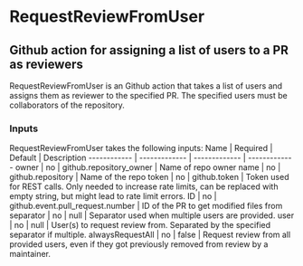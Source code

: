 # RequestReviewFromUser
## Github action for assigning a list of users to a PR as reviewers
RequestReviewFromUser is an Github action that takes a list of users and assigns them as reviewer to the specified PR.
The specified users must be collaborators of the repository. 

### Inputs
RequestReviewFromUser takes the following inputs:
Name | Required | Default | Description
------------ | ------------- | ------------- | -------------
owner | no | github.repository_owner | Name of repo owner
name | no | github.repository | Name of the repo
token | no | github.token | Token used for REST calls. Only needed to increase rate limits, can be replaced with empty string, but might lead to rate limit errors.
ID | no | github.event.pull_request.number | ID of the PR to get modified files from
separator | no | null | Separator used when multiple users are provided.
user | no | null | User(s) to request review from. Separated by the specified separator if multiple.
alwaysRequestAll | no | false | Request review from all provided users, even if they got previously removed from review by a maintainer.
